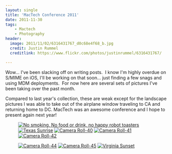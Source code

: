 ```yaml
---
layout: single
title: 'MacTech Conference 2011'
date: 2011-11-30
tags:
    - Mactech
    - Photography
header:
  image: 2011/11/02/6316431767_d0c68e4f68_b.jpg
  credit: Justin Rummel
  creditlink: https://www.flickr.com/photos/justinrummel/6316431767/

---
```

<!-- <a href="https://www.flickr.com/photos/justinrummel/6316431767/"><img src="https://farm7.static.flickr.com/6102/6316431767_d0c68e4f68_b.jpg" title="Camera Roll-40" /></a>-->
Wow... I've been slacking off on writing posts.  I know I'm highly overdue on S/MIME on iOS, I'll be working on that soon... just finding a few snags and using MDM deployments.  For now here are several sets of pictures I've been taking over the past month.

Compared to last year's collection, these are weak except for the landscape pictures I was able to take out of the airplane window traveling to CA and returning home to DC. MacTech was an awesome conference and I hope to present again next year!

<figure class="fifth">
<a href="https://www.flickr.com/photos/justinrummel/6316053367/"><img src="https://farm7.static.flickr.com/6225/6316053367_66048cc365_q.jpg" title="No smoking, No food or drink, no happy robot toasters" /></a>
<a href="https://www.flickr.com/photos/justinrummel/6316948932/"><img src="https://farm7.static.flickr.com/6097/6316948932_96fa5a18af_q.jpg" title="Texas Sunrise" /></a>
<a href="https://www.flickr.com/photos/justinrummel/6316431767/"><img src="https://farm7.static.flickr.com/6102/6316431767_d0c68e4f68_q.jpg" title="Camera Roll-40" /></a>
<a href="https://www.flickr.com/photos/justinrummel/6316432517/"><img src="https://farm7.static.flickr.com/6039/6316432517_f17895652c_q.jpg" title="Camera Roll-41" /></a>
<a href="https://www.flickr.com/photos/justinrummel/6316433069/"><img src="https://farm7.static.flickr.com/6051/6316433069_ce47612335_q.jpg" title="Camera Roll-42" /></a>
</figure>
<figure class="fifth">
<a href="https://www.flickr.com/photos/justinrummel/6316433701/"><img src="https://farm7.static.flickr.com/6212/6316433701_dab30b6aca_q.jpg" title="Camera Roll-44" /></a>
<a href="https://www.flickr.com/photos/justinrummel/6316434569/"><img src="https://farm7.static.flickr.com/6212/6316434569_d938f4bdfc_q.jpg" title="Camera Roll-45" /></a>
<a href="https://www.flickr.com/photos/justinrummel/6316435379/"><img src="https://farm7.static.flickr.com/6037/6316435379_5d14c0460e_q.jpg" title="Virginia Sunset" /></a>
</figure>
